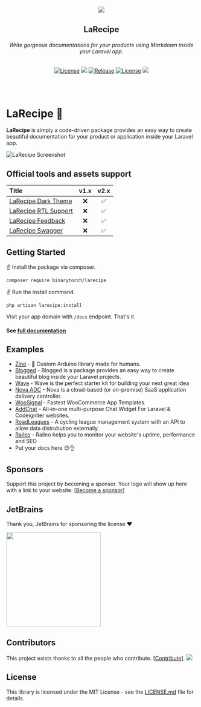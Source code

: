 <h6 align="center">
    <img src="https://larecipe.saleem.dev/images/logo.svg"/>
</h6>

<h2 align="center">
    LaRecipe
</h2>


<h6 align="center">
    Write gorgeous documentations for your products using Markdown inside your Laravel app.
</h6>
    

<p align="center">
<a href="https://github.com/saleem-hadad/larecipe"><img src="https://img.shields.io/packagist/dt/binarytorch/larecipe.svg" alt="License"></a>
<a title="MadeWithVueJs.com Shield" href="https://madewithvuejs.com/p/larecipe/shield-link"> <img src="https://madewithvuejs.com/storage/repo-shields/1087-shield.svg"/></a>
<a href="https://github.com/saleem-hadad/larecipe"><img src="https://img.shields.io/github/release/saleem-hadad/larecipe.svg" alt="Release"></a>
<a href="https://github.com/saleem-hadad/larecipe"><img src="https://poser.pugx.org/laravel/framework/license.svg" alt="License"></a>
 <a href="#sponsors" alt="Sponsors on Open Collective"><img src="https://opencollective.com/larecipe/sponsors/badge.svg" /></a> 
</p>
<br/><br/>

# LaRecipe 🍪

**LaRecipe** is simply a code-driven package provides an easy way to create beautiful documentation for your product or application inside your Laravel app.

![LaRecipe Screenshot](https://larecipe.saleem.dev/images/screenshot.png#)

## Official tools and assets support

| Title | v1.x | v2.x |
| :- | :-: | :-: |
| [LaRecipe Dark Theme](https://larecipe.saleem.dev/packages/binarytorch/larecipe-dark-theme) | ❌ | ✅ |
| [LaRecipe RTL Support](https://larecipe.saleem.dev/packages/binarytorch/larecipe-rtl) | ❌ | ✅ |
| [LaRecipe Feedback](https://larecipe.saleem.dev/packages/binarytorch/larecipe-feedback) | ❌ | ✅ |
| [LaRecipe Swagger](https://larecipe.saleem.dev/packages/binarytorch/larecipe-swagger) | ❌ | ✅ |

## Getting Started

☝️ Install the package via composer.

    composer require binarytorch/larecipe

✌️ Run the install command.

    php artisan larecipe:install

Visit your app domain with `/docs` endpoint. That's it.

#### See [full documentation](https://larecipe.saleem.dev/)


## Examples

* [Zino](https://zino.binarytorch.com.my/1.0/installation) - 🤖 Custom Arduino library made for humans.
* [Blogged](https://blogged.binarytorch.com.my/docs/1.0/overview) - Blogged is a package provides an easy way to create beautiful blog inside your Laravel projects.
* [Wave](https://wave.devdojo.com/docs) - Wave is the perfect starter kit for building your next great idea
* [Nova ADC](https://nova-adc.com/docs/1.0/overview) - Nova is a cloud-based (or on-premise) SaaS application delivery controller.
* [WooSignal](https://woosignal.com/docs/api/1.0/overview) - Fastest WooCommerce
App Templates.
* [AddChat](https://addchat-docs.classiebit.com/docs/1.0/introduction) - All-in-one multi-purpose Chat Widget For Laravel & Codeigniter websites.
* [RoadLeagues](https://roadleagues.com/docs/1.0/overview) - A cycling league management system with an API to allow data distrubution externally.
* [Raileo](https://raileo.com/docs/1.0/overview) - Raileo helps you to monitor your website's uptime, performance and SEO
* Put your docs here 😍👌



## Sponsors

Support this project by becoming a sponsor. Your logo will show up here with a link to your website. [[Become a sponsor](https://opencollective.com/larecipe#sponsor)]

## JetBrains
Thank you, JetBrains for sponsoring the license ❤️

<a href="https://www.jetbrains.com/community/opensource/#support" target="__blank">
<img src="https://resources.jetbrains.com/storage/products/company/brand/logos/jb_beam.png?_gl=1*18f1z4q*_ga*MTI4MDYwODYzNy4xNjUyMzU3ODM3*_ga_9J976DJZ68*MTY2MTg3NDM2NC4xMi4xLjE2NjE4NzUxNTAuMC4wLjA.&_ga=2.85008921.1685901777.1661797034-1280608637.1652357837" width="250px" />
</a>

## Contributors

This project exists thanks to all the people who contribute. [[Contribute](CONTRIBUTING.md)].
<a href="https://github.com/saleem-hadad/larecipe/graphs/contributors"><img src="https://opencollective.com/larecipe/contributors.svg?width=890&button=false" /></a>

## License

This library is licensed under the MIT License - see the [LICENSE.md](LICENSE) file for details.